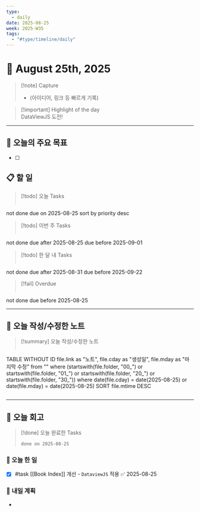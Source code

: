 ```yaml
---
type:
  - daily
date: 2025-08-25
week: 2025-W35
tags:
  - "#type/timeline/daily"
---
```


# 📅 August 25th, 2025

> [!note]  Capture  
> - (아이디어, 링크 등 빠르게 기록)

> [!important]  Highlight of the day  
> DataViewJS 도전!

---

## **🎯 오늘의 주요 목표**
- [ ] 


## 📋 할 일

> [!todo] 오늘 Tasks
> ```tasks
not done
due on 2025-08-25
sort by priority desc

> [!todo] 이번 주 Tasks
> ```tasks
not done
due after 2025-08-25
due before 2025-09-01

> [!todo] 한 달 내 Tasks
> ```tasks
not done
due after 2025-08-31
due before 2025-09-22

> [!fail] Overdue
> ```tasks
not done
due before 2025-08-25

---

## 📁 오늘 작성/수정한 노트

> [!summary] 오늘 작성/수정한 노트
> ```dataview
TABLE WITHOUT ID file.link as "노트", file.cday as "생성일", file.mday as "마지막 수정"
from ""
where (startswith(file.folder, "00_") or startswith(file.folder, "01_") or startswith(file.folder, "20_") or startswith(file.folder, "30_"))
where date(file.cday) = date(2025-08-25) or date(file.mday) = date(2025-08-25)
SORT file.mtime DESC
>```


---

## 📝 오늘 회고

> [!done] 오늘 완료한 Tasks
> ```tasks
> done on 2025-08-25
> ```

### 🎯 오늘 한 일 
- [x] #task [[Book Index]] 개선 - `DataviewJS` 적용 ✅ 2025-08-25

### 🔮 **내일 계획**
- 
